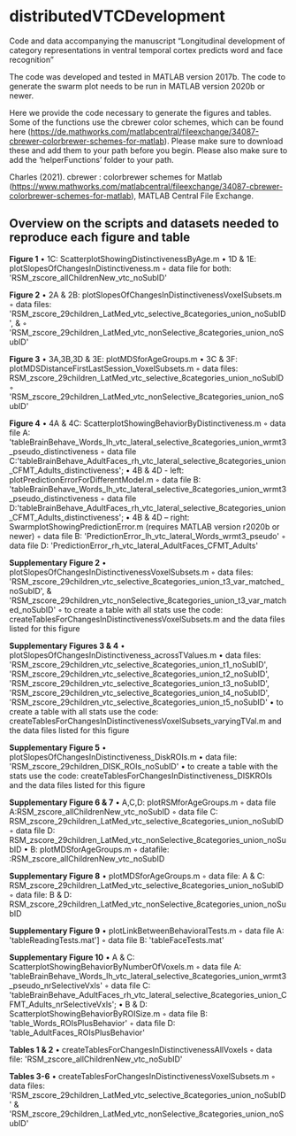 # distributedVTCDevelopment


Code and data accompanying the manuscript “Longitudinal development of category representations in ventral temporal cortex predicts word and face recognition”

The code was developed and tested in MATLAB version 2017b.  The code to generate the swarm plot needs to be run in MATLAB version 2020b or newer.

Here we provide the code necessary to generate the figures and tables. Some of the functions use the cbrewer color schemes, which can be found here (https://de.mathworks.com/matlabcentral/fileexchange/34087-cbrewer-colorbrewer-schemes-for-matlab). Please make sure to download these and add them to your path before you begin.
Please also make sure to add the ‘helperFunctions’ folder to your path.


Charles (2021). cbrewer : colorbrewer schemes for Matlab (https://www.mathworks.com/matlabcentral/fileexchange/34087-cbrewer-colorbrewer-schemes-for-matlab), MATLAB Central File Exchange.




 ## Overview on the scripts and datasets needed to reproduce each figure and table

 **Figure 1**
•	1C: ScatterplotShowingDistinctivenessByAge.m
•	1D & 1E: plotSlopesOfChangesInDistinctiveness.m
◦	data file for both: 'RSM_zscore_allChildrenNew_vtc_noSubID'

**Figure 2**
•	2A & 2B: plotSlopesOfChangesInDistinctivenessVoxelSubsets.m
◦	data files: 'RSM_zscore_29children_LatMed_vtc_selective_8categories_union_noSubID', &
◦	    'RSM_zscore_29children_LatMed_vtc_nonSelective_8categories_union_noSubID'


**Figure 3**
•	3A,3B,3D & 3E: plotMDSforAgeGroups.m
•	3C & 3F: plotMDSDistanceFirstLastSession_VoxelSubsets.m
◦	data files: RSM_zscore_29children_LatMed_vtc_selective_8categories_union_noSubID
◦	 'RSM_zscore_29children_LatMed_vtc_nonSelective_8categories_union_noSubID'

**Figure 4**
•	4A & 4C: ScatterplotShowingBehaviorByDistinctiveness.m
◦	data file A: 'tableBrainBehave_Words_lh_vtc_lateral_selective_8categories_union_wrmt3_pseudo_distinctiveness
◦	data file C:'tableBrainBehave_AdultFaces_rh_vtc_lateral_selective_8categories_union_CFMT_Adults_distinctiveness';
•	4B & 4D - left: plotPredictionErrorForDifferentModel.m
◦	data file B: 'tableBrainBehave_Words_lh_vtc_lateral_selective_8categories_union_wrmt3_pseudo_distinctiveness
◦	data file D:'tableBrainBehave_AdultFaces_rh_vtc_lateral_selective_8categories_union_CFMT_Adults_distinctiveness';
•	4B & 4D – right: SwarmplotShowingPredictionError.m (requires MATLAB version r2020b or newer)
◦	data file B: 'PredictionError_lh_vtc_lateral_Words_wrmt3_pseudo'
◦	data file D: 'PredictionError_rh_vtc_lateral_AdultFaces_CFMT_Adults'



**Supplementary Figure 2**
•	plotSlopesOfChangesInDistinctivenessVoxelSubsets.m
◦	data files: 'RSM_zscore_29children_vtc_selective_8categories_union_t3_var_matched_noSubID', & 'RSM_zscore_29children_vtc_nonSelective_8categories_union_t3_var_matched_noSubID'
◦	to create a table with all stats use the code: createTablesForChangesInDistinctivenessVoxelSubsets.m and the data files listed for this figure


**Supplementary Figures 3 & 4**
•	plotSlopesOfChangesInDistinctiveness_acrossTValues.m
•	data files: 'RSM_zscore_29children_vtc_selective_8categories_union_t1_noSubID', 'RSM_zscore_29children_vtc_selective_8categories_union_t2_noSubID', 'RSM_zscore_29children_vtc_selective_8categories_union_t3_noSubID', 'RSM_zscore_29children_vtc_selective_8categories_union_t4_noSubID', 'RSM_zscore_29children_vtc_selective_8categories_union_t5_noSubID'
•	to create a table with all stats use the code: createTablesForChangesInDistinctivenessVoxelSubsets_varyingTVal.m and the data files listed for this figure

**Supplementary Figure 5**
•	plotSlopesOfChangesInDistinctiveness_DiskROIs.m
•	data file: 'RSM_zscore_29children_DISK_ROIs_noSubID'
•	to create a table with the stats use the code: createTablesForChangesInDistinctiveness_DISKROIs and the data files listed for this figure

**Supplementary Figure 6 & 7**
•	A,C,D: plotRSMforAgeGroups.m
◦	data file A:RSM_zscore_allChildrenNew_vtc_noSubID
◦	data file C: RSM_zscore_29children_LatMed_vtc_selective_8categories_union_noSubID
◦	data file D: RSM_zscore_29children_LatMed_vtc_nonSelective_8categories_union_noSubID
•	B: plotMDSforAgeGroups.m
◦	datafile: :RSM_zscore_allChildrenNew_vtc_noSubID

**Supplementary Figure 8**
•	plotMDSforAgeGroups.m
◦	data file: A & C: RSM_zscore_29children_LatMed_vtc_selective_8categories_union_noSubID
◦	data file: B & D: RSM_zscore_29children_LatMed_vtc_nonSelective_8categories_union_noSubID

**Supplementary Figure 9**
•	plotLinkBetweenBehavioralTests.m
◦	data file A: 'tableReadingTests.mat']
◦	data file B: 'tableFaceTests.mat'

**Supplementary Figure 10**
•	A & C: ScatterplotShowingBehaviorByNumberOfVoxels.m
◦	data file A: 'tableBrainBehave_Words_lh_vtc_lateral_selective_8categories_union_wrmt3_pseudo_nrSelectiveVxls'
◦	data file C: 'tableBrainBehave_AdultFaces_rh_vtc_lateral_selective_8categories_union_CFMT_Adults_nrSelectiveVxls';
•	B & D: ScatterplotShowingBehaviorByROISize.m
◦	data file B: 'table_Words_ROIsPlusBehavior'
◦	data file D: 'table_AdultFaces_ROIsPlusBehavior'


**Tables 1 & 2**
•	createTablesForChangesInDistinctivenessAllVoxels
◦	data file: 'RSM_zscore_allChildrenNew_vtc_noSubID'

**Tables 3-6**
•	createTablesForChangesInDistinctivenessVoxelSubsets.m
◦	data files: 'RSM_zscore_29children_LatMed_vtc_selective_8categories_union_noSubID' & 'RSM_zscore_29children_LatMed_vtc_nonSelective_8categories_union_noSubID'     

